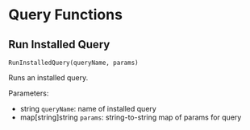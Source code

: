 # Query Functions

## Run Installed Query

`RunInstalledQuery(queryName, params)`

Runs an installed query.

Parameters:

- string `queryName`: name of installed query
- map[string]string `params`: string-to-string map of params for query
